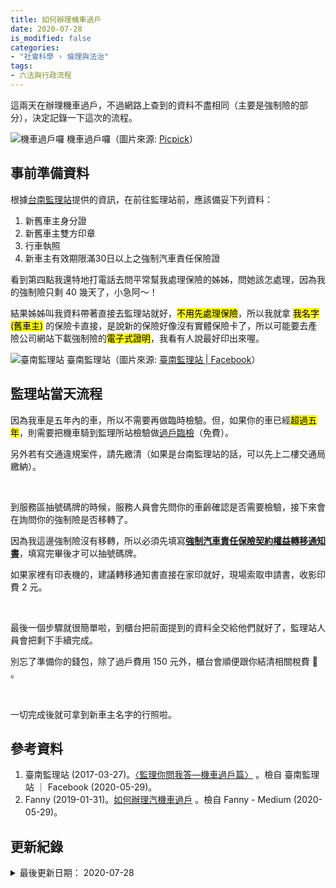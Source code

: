 ```yaml
---
title: 如何辦理機車過戶
date: 2020-07-28
is_modified: false
categories:
- "社會科學 › 倫理與法治"
tags:
- 六法與行政流程
--- 
```


這兩天在辦理機車過戶，不過網路上查到的資料不盡相同（主要是強制險的部分），決定記錄一下這次的流程。

<!--more-->
<p class="illustration">
    <img src="https://i.imgur.com/BaZKyrR.jpg" alt="機車過戶囉">
    機車過戶囉（圖片來源: <a href="https://pxhere.com/zh/photo/501153">Picpick</a>）
</p>



## 事前準備資料
根據[台南監理站](https://www.facebook.com/311145242353662/posts/992655494202630/)提供的資訊，在前往監理站前，應該備妥下列資料：

1. 新舊車主身分證
2. 新舊車主雙方印章
3. 行車執照
4. 新車主有效期限滿30日以上之強制汽車責任保險證 

看到第四點我還特地打電話去問平常幫我處理保險的姊姊，問她該怎處理，因為我的強制險只剩 40 幾天了，小急阿～！

結果姊姊叫我資料帶著直接去監理站就好，<mark>不用先處理保險</mark>，所以我就拿 <mark>我名字(舊車主)</mark> 的保險卡直接，是說新的保險好像沒有實體保險卡了，所以可能要去產險公司網站下載強制險的<mark>電子式證明</mark>，我看有人說最好印出來喔。

<p class="illustration">
    <img src="https://i.imgur.com/A2slaec.jpg" alt="臺南監理站">
    臺南監理站（圖片來源: <a href="https://www.facebook.com/%E8%87%BA%E5%8D%97%E7%9B%A3%E7%90%86%E7%AB%99-311145242353662/"> 臺南監理站 | Facebook</a>）
</p>



## 監理站當天流程
因為我車是五年內的車，所以不需要再做臨時檢驗。但，如果你的車已經<mark>超過五年</mark>，則需要把機車騎到監理所站檢驗做[過戶臨檢](https://www.thb.gov.tw/page?node=77523aa5-9397-47bd-998e-6d61a89731c6)（免費）。

另外若有交通違規案件，請先繳清（如果是台南監理站的話，可以先上二樓交通局繳納）。

<br>

到服務區抽號碼牌的時候，服務人員會先問你的車齡確認是否需要檢驗，接下來會在詢問你的強制險是否移轉了。

因為我這邊強制險沒有移轉，所以必須先填寫[**強制汽車責任保險契約權益轉移通知書**](https://ws.www.gov.tw/Download.ashx?u=LzAwMS9VcGxvYWQvRm9ybXMvRmlsZXMvMzE1MjUzNDAxTS8zMTUyNTM0MDFNLUE1NS0xMjYtZm9ybXMucGRm&n=MzE1MjUzNDAxTS1BNTUtMTI2LWZvcm1zLnBkZg%3D%3D&ico%20=.pdf)，填寫完畢後才可以抽號碼牌。

如果家裡有印表機的，建議轉移通知書直接在家印就好，現場索取申請書，收影印費 2 元。

<br>

最後一個步驟就很簡單啦，到櫃台把前面提到的資料全交給他們就好了，監理站人員會把剩下手續完成。

別忘了準備你的錢包，除了過戶費用 150 元外，櫃台會順便跟你結清相關稅費 :money_with_wings: 。


<br> 

一切完成後就可拿到新車主名字的行照啦。

 

## 參考資料 
1. 臺南監理站 (2017-03-27)。[〈監理你問我答—機車過戶篇〉](https://www.facebook.com/311145242353662/posts/992655494202630/) 。檢自 臺南監理站 ｜ Facebook (2020-05-29)。
2. Fanny (2019-01-31)。[如何辦理汽機車過戶](https://medium.com/@fannylin0201/%E5%A6%82%E4%BD%95%E8%BE%A6%E7%90%86%E6%B1%BD%E6%A9%9F%E8%BB%8A%E9%81%8E%E6%88%B6-b0af21f0bad7) 。檢自 Fanny - Medium (2020-05-29)。



## 更新紀錄
<details class="update_stamp">
  <summary>最後更新日期： 2020-07-28</summary>
  <ul>
    <li>2020-07-28 發布</li>
    <li>2020-05-29 完稿</li>
  </ul>
</details>